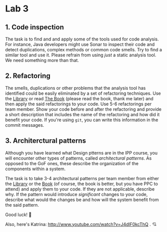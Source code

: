 # Lab 3

## 1. Code inspection

The task is to find and and apply some of the tools used for code analysis. For instance, Java developers might use Sonar to inspect their code and detect duplications, complex methods or common code smells. Try to find a similar tool and use it.
Please refrain from using *just* a static analysis tool. We need something more than that.

## 2. Refactoring

The smells, duplications or other problems that the analysis tool has identified could be easily eliminated by a set of refactoring techniques. Use the [Library](http://www.refactoring.com/catalog/) or read [The Book](http://martinfowler.com/books/#refactoring) (please read the book, thank me later) and then apply the said refactorings to your code.
Use 5-6 refactorings per team member. Show your code before and after the refactoring and provide a short description that includes the name of the refactoring and how did it benefit your code. If you're using `git`, you can write this information in the commit messages.

## 3. Architerctural patterns

Although you have learned what Design ptterns are in the IPP course, you will encounter other types of patterns, called *architectural patterns*. As opposed to the GoF ones, these describe the organization of the components within a system.

The task is to take 3-4 architectural patterns per team member from either the [Library](http://martinfowler.com/eaaCatalog/) or the [Book](http://www.martinfowler.com/books/eaa.html) (of course, the book is better, but you have PPC to attend) and apply them to your code. If they are not applicable, describe why. If the pattern would introduce *significant* changes to your code, describe what would the changes be and how will the system benefit from the said pattern.

Good luck! :metal:



Also, here's Katrina: http://www.youtube.com/watch?v=J4dlF0kcThQ . :cupid:
